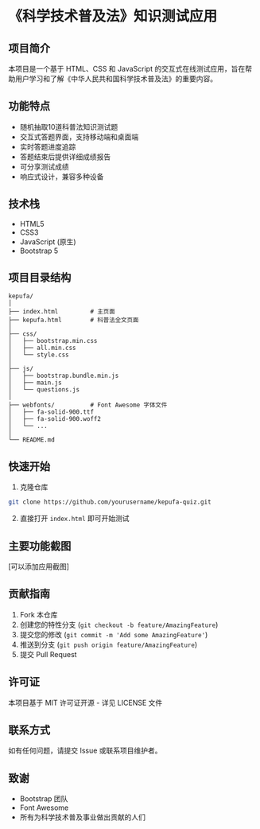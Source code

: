# 《科学技术普及法》知识测试应用

## 项目简介
本项目是一个基于 HTML、CSS 和 JavaScript 的交互式在线测试应用，旨在帮助用户学习和了解《中华人民共和国科学技术普及法》的重要内容。

## 功能特点
- 随机抽取10道科普法知识测试题
- 交互式答题界面，支持移动端和桌面端
- 实时答题进度追踪
- 答题结束后提供详细成绩报告
- 可分享测试成绩
- 响应式设计，兼容多种设备

## 技术栈
- HTML5
- CSS3
- JavaScript (原生)
- Bootstrap 5

## 项目目录结构
```
kepufa/
│
├── index.html         # 主页面
├── kepufa.html        # 科普法全文页面
│
├── css/
│   ├── bootstrap.min.css
│   ├── all.min.css
│   └── style.css
│
├── js/
│   ├── bootstrap.bundle.min.js
│   ├── main.js
│   └── questions.js
│
├── webfonts/          # Font Awesome 字体文件
│   ├── fa-solid-900.ttf
│   ├── fa-solid-900.woff2
│   └── ...
│
└── README.md
```

## 快速开始
1. 克隆仓库
```bash
git clone https://github.com/yourusername/kepufa-quiz.git
```

2. 直接打开 `index.html` 即可开始测试

## 主要功能截图
[可以添加应用截图]

## 贡献指南
1. Fork 本仓库
2. 创建您的特性分支 (`git checkout -b feature/AmazingFeature`)
3. 提交您的修改 (`git commit -m 'Add some AmazingFeature'`)
4. 推送到分支 (`git push origin feature/AmazingFeature`)
5. 提交 Pull Request

## 许可证
本项目基于 MIT 许可证开源 - 详见 LICENSE 文件

## 联系方式
如有任何问题，请提交 Issue 或联系项目维护者。

## 致谢
- Bootstrap 团队
- Font Awesome
- 所有为科学技术普及事业做出贡献的人们
